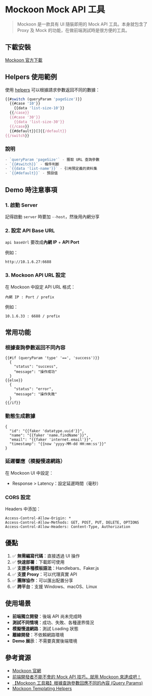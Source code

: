 # Mockoon Mock API 工具

> Mockoon 是一款具有 UI 隨裝即用的 Mock API 工具。本身就包含了 Proxy 及 Mock 的功能，在做前端測試時是很方便的工具。

## 下載安裝

[Mockoon 官方下載](https://mockoon.com/download/)

## Helpers 使用範例

使用 [helpers](https://mockoon.com/docs/latest/templating/mockoon-request-helpers/) 可以根據請求參數返回不同的數據：

```js
{{#switch (queryParam 'pageSize')}}
  {{#case '10'}}
    {{data 'list-size-10'}}
  {{/case}}
  {{#case '30'}}
    {{data 'list-size-30'}}
  {{/case}}
  {{#default}}[]{{/default}}
{{/switch}}
```

### 說明
```js
- `queryParam 'pageSize'` - 獲取 URL 查詢參數
- `{{#switch}}` - 條件判斷
- `{{data 'list-name'}}` - 引用預定義的資料集
- `{{#default}}` - 預設值
```

## Demo 時注意事項

### 1. 啟動 Server

記得啟動 `server` 時要加 `--host`，然後用內網分享

### 2. 設定 API Base URL

`api baseUrl` 要改成**內網 IP** + **API Port**

例如：
```
http://10.1.6.27:6688
```

### 3. Mockoon API URL 設定

在 Mockoon 中設定 API URL 格式：

```
內網 IP : Port / prefix
```

例如：
```
10.1.6.33 : 6688 / prefix
```

## 常用功能

### 根據查詢參數返回不同內容

```text
{{#if (queryParam 'type' '==', 'success')}}
  {
    "status": "success",
    "message": "操作成功"
  }
{{else}}
  {
    "status": "error",
    "message": "操作失敗"
  }
{{/if}}
```

### 動態生成數據

```text
{
  "id": "{{faker 'datatype.uuid'}}",
  "name": "{{faker 'name.findName'}}",
  "email": "{{faker 'internet.email'}}",
  "timestamp": "{{now 'yyyy-MM-dd HH:mm:ss'}}"
}
```

### 延遲響應（模擬慢速網路）

在 Mockoon UI 中設定：
- Response > Latency：設定延遲時間（毫秒）

### CORS 設定

Headers 中添加：
```
Access-Control-Allow-Origin: *
Access-Control-Allow-Methods: GET, POST, PUT, DELETE, OPTIONS
Access-Control-Allow-Headers: Content-Type, Authorization
```

## 優點

1. ✅ **無需編寫代碼**：直接透過 UI 操作
2. ✅ **快速部署**：下載即可使用
3. ✅ **支援多種模板語法**：Handlebars、Faker.js
4. ✅ **支援 Proxy**：可以代理真實 API
5. ✅ **團隊協作**：可以匯出配置分享
6. ✅ **跨平台**：支援 Windows、macOS、Linux

## 使用場景

- **前端獨立開發**：後端 API 尚未完成時
- **測試不同情境**：成功、失敗、各種邊界情況
- **模擬慢速網路**：測試 Loading 狀態
- **離線開發**：不依賴網路環境
- **Demo 展示**：不需要真實後端環境

## 參考資源

- [Mockoon 官網](https://mockoon.com/docs/latest/response-configuration/response-body/)
- [前端開發者不能不會的 Mock API 技巧，就用 Mockoon 來達成吧！](https://israynotarray.com/other/20230307/1852899605/)
- [【Mockoon 工具箱】根據查詢參數回應不同的內容 (Query Params)](https://www.potatomedia.co/post/f8817263-f2e5-4df9-8935-8585e386e60d)
- [Mockoon Templating Helpers](https://mockoon.com/docs/latest/templating/mockoon-request-helpers/)

